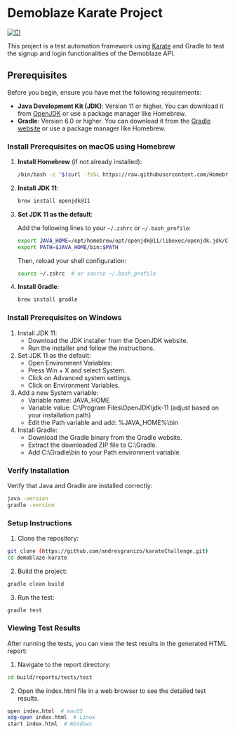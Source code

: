 # Demoblaze Karate Project
[![CI](https://github.com/andresgranizo/karateChallenge/actions/workflows/ci.yml/badge.svg)](https://github.com/andresgranizo/karateChallenge/actions/workflows/ci.yml)

This project is a test automation framework using [Karate](https://github.com/intuit/karate) and Gradle to test the signup and login functionalities of the Demoblaze API.

## Prerequisites

Before you begin, ensure you have met the following requirements:
- **Java Development Kit (JDK)**: Version 11 or higher. You can download it from [OpenJDK](https://openjdk.java.net/) or use a package manager like Homebrew.
- **Gradle**: Version 6.0 or higher. You can download it from the [Gradle website](https://gradle.org/install/) or use a package manager like Homebrew.

### Install Prerequisites on macOS using Homebrew

1. **Install Homebrew** (if not already installed):

    ```bash
    /bin/bash -c "$(curl -fsSL https://raw.githubusercontent.com/Homebrew/install/HEAD/install.sh)"
    ```

2. **Install JDK 11**:

    ```bash
    brew install openjdk@11
    ```

3. **Set JDK 11 as the default**:

    Add the following lines to your `~/.zshrc` or `~/.bash_profile`:

    ```bash
    export JAVA_HOME=/opt/homebrew/opt/openjdk@11/libexec/openjdk.jdk/Contents/Home
    export PATH=$JAVA_HOME/bin:$PATH
    ```

    Then, reload your shell configuration:

    ```bash
    source ~/.zshrc  # or source ~/.bash_profile
    ```

4. **Install Gradle**:

    ```bash
    brew install gradle
    ```

### Install Prerequisites on Windows
1. Install JDK 11:
    * Download the JDK installer from the OpenJDK website.
    * Run the installer and follow the instructions.
2. Set JDK 11 as the default:
    * Open Environment Variables:
    * Press Win + X and select System.
    * Click on Advanced system settings.
    * Click on Environment Variables.
3. Add a new System variable:
    * Variable name: JAVA_HOME
    * Variable value: C:\Program Files\OpenJDK\jdk-11 (adjust based on your installation path)
    * Edit the Path variable and add: %JAVA_HOME%\bin
4. Install Gradle:
    * Download the Gradle binary from the Gradle website.
    * Extract the downloaded ZIP file to C:\Gradle.
    * Add C:\Gradle\bin to your Path environment variable.

### Verify Installation

Verify that Java and Gradle are installed correctly:

```bash
java -version
gradle -version
 ```

### Setup Instructions

1. Clone the repository:

```bash
git clone (https://github.com/andresgranizo/karateChallenge.git)
cd demoblaze-karate
 ```

2. Build the project:

```bash
gradle clean build
 ```

3. Run the test:

```bash
gradle test
 ```

### Viewing Test Results
After running the tests, you can view the test results in the generated HTML report:

1. Navigate to the report directory:

```bash
cd build/reports/tests/test
 ```

2. Open the index.html file in a web browser to see the detailed test results.

```bash
open index.html  # macOS
xdg-open index.html  # Linux
start index.html  # Windows
 ```
